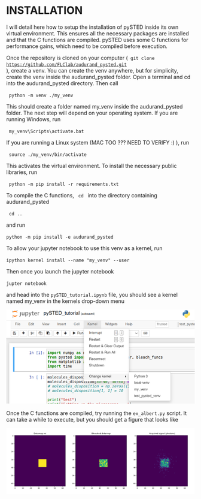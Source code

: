 # INSTALLATION

<p> I will detail here how to setup the installation of pySTED inside its own virtual environment. This ensures all the
necessary packages are installed and that the C functions are compiled. pySTED uses some C functions for performance 
gains, which need to be compiled before execution. 

Once the repository is cloned on your computer (<code> git clone https://github.com/FLClab/audurand_pysted.git </code>),
create a venv. You can create the venv anywhere, but for simplicity, create the venv inside the audurand_pysted folder.
Open a terminal and cd into the audurand_pysted directory. Then call

<code> python -m venv ./my_venv </code>

This should create a folder named my_venv inside the audurand_pysted folder. The next step will depend on your operating
system. If you are running Windows, run

<code> my_venv\Scripts\activate.bat </code>

If you are running a Linux system (MAC TOO ??? NEED TO VERIFY :) ), run

<code> source ./my_venv/bin/activate </code>

This activates the virtual environment. To install the necessary public libraries, run

<code> python -m pip install -r requirements.txt </code>

To compile the C functions, <code> cd </code> into the directory containing audurand_pysted </p>

<code> cd .. </code>

and run

<code>python -m pip install -e audurand_pysted </code>

<p>To allow your jupyter notebook to use this venv as a kernel, run

<code>ipython kernel install --name "my_venv" --user</code>

Then once you launch the jupyter notebook

<code>jupter notebook</code>

and head into the <code>pySTED_tutorial.ipynb</code> file, you should see a kernel named my_venv in the 
kernels drop-down menu

![yo](/examples/kernel.png)

</p>

<p> Once the C functions are compiled, try running the <code>ex_albert.py</code> script. It can take a while to 
execute, but you should get a figure that looks like </p>

![yo](/examples/ex_albert.png)
